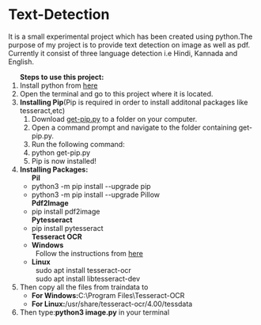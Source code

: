 # Text-Detection
<p> It is a small experimental project which has been created using python.The purpose of my project is to provide text detection on image as well as pdf. Currently it consist of three language detection i.e Hindi, Kannada and English.</p>
<ol>
  <b> Steps to use this project:</b>
  <li>Install python from <a href="https://www.python.org/downloads/">here</a></li>
  <li>Open the terminal and go to this project where it is located.</li>
  <li>
  <b>Installing Pip</b>(Pip is required in order to install additonal packages like tesseract,etc)
    <ol>
      <li>Download <a href="https://bootstrap.pypa.io/get-pip.py">get-pip.py</a> to a folder on your computer.</li>
<li>Open a command prompt and navigate to the folder containing get-pip.py.</li>
<li>Run the following command:</li>
<li>python get-pip.py</li>
<li>Pip is now installed!</li>
    </ol>
  </li>
  <li><b>Installing Packages:</b>
    <ul>
      <b>Pil</b>
      <li>python3 -m pip install --upgrade pip</li>
      <li>python3 -m pip install --upgrade Pillow</li>
    </ul>
     <ul>
       <b>Pdf2Image</b>
      <li>pip install pdf2image</li>
    </ul>
    <ul>
      <b>Pytesseract</b>
      <li>pip install pytesseract</li>
    </ul>
    <ul>
      <b>Tesseract OCR</b>
   <li><b>Windows</b><br>
        &nbsp;&nbsp;Follow the instructions from <a href="https://github.com/tesseract-ocr/tesseract/wiki#windows">here</a></li>
    <li><b>Linux</b><br>
      &nbsp;&nbsp;sudo apt install tesseract-ocr<br>
&nbsp;&nbsp;sudo apt install libtesseract-dev</li>
    </ul>
    </li>
  <li>Then copy all the files from traindata to 
  <ul>
    <li><b>For Windows:</b>C:\Program Files\Tesseract-OCR</li>
    <li><b>For Linux:</b>/usr/share/tesseract-ocr/4.00/tessdata</li>
</ul>
  </li>
  <li>Then type:<b>python3 image.py</b> in your terminal</li>
</ol>
